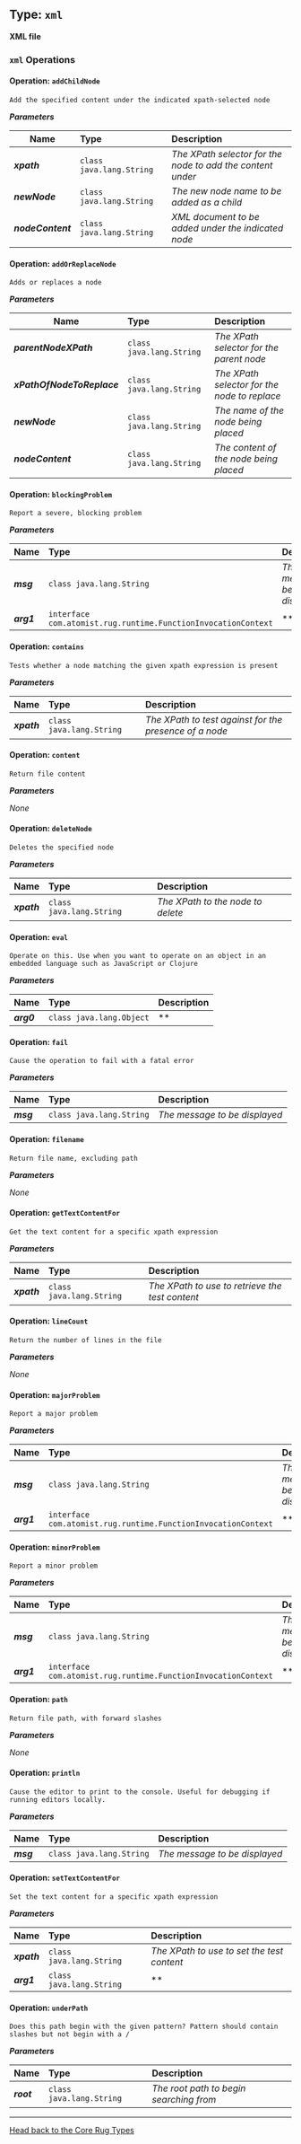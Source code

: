 
## Type: `xml`
**XML file**

### `xml` Operations


#### Operation: `addChildNode`
    Add the specified content under the indicated xpath-selected node

***Parameters***


| Name        | Type           | Description  |
| ------------|:---------------|:-------------|
| ***xpath*** | `class java.lang.String` | *The XPath selector for the node to add the content under* |
| ***newNode*** | `class java.lang.String` | *The new node name to be added as a child* |
| ***nodeContent*** | `class java.lang.String` | *XML document to be added under the indicated node* |


#### Operation: `addOrReplaceNode`
    Adds or replaces a node

***Parameters***


| Name        | Type           | Description  |
| ------------|:---------------|:-------------|
| ***parentNodeXPath*** | `class java.lang.String` | *The XPath selector for the parent node* |
| ***xPathOfNodeToReplace*** | `class java.lang.String` | *The XPath selector for the node to replace* |
| ***newNode*** | `class java.lang.String` | *The name of the node being placed* |
| ***nodeContent*** | `class java.lang.String` | *The content of the node being placed* |


#### Operation: `blockingProblem`
    Report a severe, blocking problem

***Parameters***


| Name        | Type           | Description  |
| ------------|:---------------|:-------------|
| ***msg*** | `class java.lang.String` | *The message to be displayed* |
| ***arg1*** | `interface com.atomist.rug.runtime.FunctionInvocationContext` | ** |


#### Operation: `contains`
    Tests whether a node matching the given xpath expression is present

***Parameters***


| Name        | Type           | Description  |
| ------------|:---------------|:-------------|
| ***xpath*** | `class java.lang.String` | *The XPath to test against for the presence of a node* |


#### Operation: `content`
    Return file content

***Parameters***

*None*


#### Operation: `deleteNode`
    Deletes the specified node

***Parameters***


| Name        | Type           | Description  |
| ------------|:---------------|:-------------|
| ***xpath*** | `class java.lang.String` | *The XPath to the node to delete* |


#### Operation: `eval`
    Operate on this. Use when you want to operate on an object in an embedded language such as JavaScript or Clojure

***Parameters***


| Name        | Type           | Description  |
| ------------|:---------------|:-------------|
| ***arg0*** | `class java.lang.Object` | ** |


#### Operation: `fail`
    Cause the operation to fail with a fatal error

***Parameters***


| Name        | Type           | Description  |
| ------------|:---------------|:-------------|
| ***msg*** | `class java.lang.String` | *The message to be displayed* |


#### Operation: `filename`
    Return file name, excluding path

***Parameters***

*None*


#### Operation: `getTextContentFor`
    Get the text content for a specific xpath expression

***Parameters***


| Name        | Type           | Description  |
| ------------|:---------------|:-------------|
| ***xpath*** | `class java.lang.String` | *The XPath to use to retrieve the test content* |


#### Operation: `lineCount`
    Return the number of lines in the file

***Parameters***

*None*


#### Operation: `majorProblem`
    Report a major problem

***Parameters***


| Name        | Type           | Description  |
| ------------|:---------------|:-------------|
| ***msg*** | `class java.lang.String` | *The message to be displayed* |
| ***arg1*** | `interface com.atomist.rug.runtime.FunctionInvocationContext` | ** |


#### Operation: `minorProblem`
    Report a minor problem

***Parameters***


| Name        | Type           | Description  |
| ------------|:---------------|:-------------|
| ***msg*** | `class java.lang.String` | *The message to be displayed* |
| ***arg1*** | `interface com.atomist.rug.runtime.FunctionInvocationContext` | ** |


#### Operation: `path`
    Return file path, with forward slashes

***Parameters***

*None*


#### Operation: `println`
    Cause the editor to print to the console. Useful for debugging if running editors locally.

***Parameters***


| Name        | Type           | Description  |
| ------------|:---------------|:-------------|
| ***msg*** | `class java.lang.String` | *The message to be displayed* |


#### Operation: `setTextContentFor`
    Set the text content for a specific xpath expression

***Parameters***


| Name        | Type           | Description  |
| ------------|:---------------|:-------------|
| ***xpath*** | `class java.lang.String` | *The XPath to use to set the test content* |
| ***arg1*** | `class java.lang.String` | ** |


#### Operation: `underPath`
    Does this path begin with the given pattern? Pattern should contain slashes but not begin with a /

***Parameters***


| Name        | Type           | Description  |
| ------------|:---------------|:-------------|
| ***root*** | `class java.lang.String` | *The root path to begin searching from* |

---
[Head back to the Core Rug Types](rug-core-types.md)
